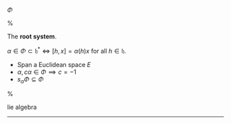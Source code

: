 $\Phi$

%

The **root system**.

$\alpha \in \Phi \subset \mathfrak{h}^* \iff [h, x] = \alpha(h) x$ for all $h\in \mathfrak{h}$.

- Span a Euclidean space $E$
- $\alpha, c\alpha \in \Phi \implies c=-1$
- $s_\alpha \Phi \subseteq \Phi$

%

lie algebra

---
